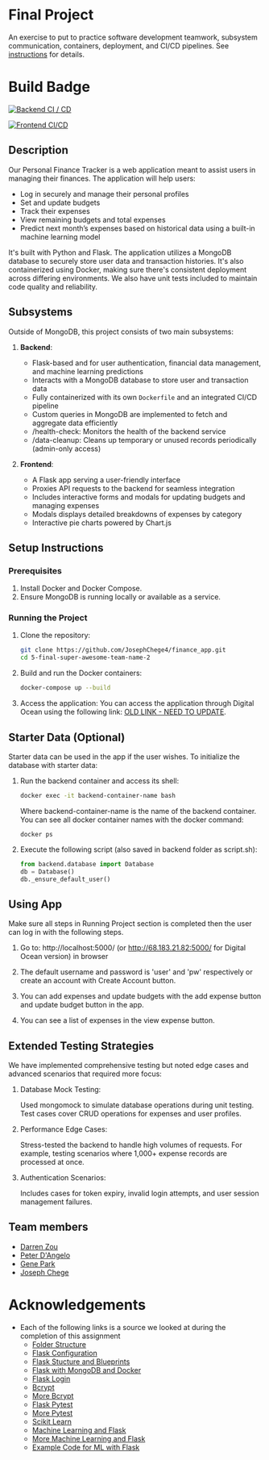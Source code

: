 # Final Project

An exercise to put to practice software development teamwork, subsystem communication, containers, deployment, and CI/CD pipelines. See [instructions](./instructions.md) for details.

# Build Badge

[![Backend CI / CD](https://github.com/JosephChege4/finance_app/actions/workflows/backend.yml/badge.svg)](https://github.com/JosephChege4/finance_app/actions/workflows/backend.yml)

[![Frontend CI/CD](https://github.com/JosephChege4/finance_app/actions/workflows/frontend.yml/badge.svg)](https://github.com/JosephChege4/finance_app/actions/workflows/frontend.yml)

## Description

Our Personal Finance Tracker is a web application meant to assist users in managing their finances. The application will help users:

- Log in securely and manage their personal profiles
- Set and update budgets
- Track their expenses
- View remaining budgets and total expenses
- Predict next month’s expenses based on historical data using a built-in machine learning model

It's built with Python and Flask. The application utilizes a MongoDB database to securely store user data and transaction histories. It's also containerized using Docker, making sure there's consistent deployment across differing environments. We also have unit tests included to maintain code quality and reliability.

## Subsystems

Outside of MongoDB, this project consists of two main subsystems:

1. **Backend**:
   - Flask-based and for user authentication, financial data management, and machine learning predictions
   - Interacts with a MongoDB database to store user and transaction data
   - Fully containerized with its own `Dockerfile` and an integrated CI/CD pipeline
   - Custom queries in MongoDB are implemented to fetch and aggregate data efficiently
   - /health-check: Monitors the health of the backend service
   - /data-cleanup: Cleans up temporary or unused records periodically (admin-only access)

2. **Frontend**:
   - A Flask app serving a user-friendly interface
   - Proxies API requests to the backend for seamless integration
   - Includes interactive forms and modals for updating budgets and managing expenses
   - Modals displays detailed breakdowns of expenses by category 
   - Interactive pie charts powered by Chart.js

## Setup Instructions

### Prerequisites

1. Install Docker and Docker Compose.
2. Ensure MongoDB is running locally or available as a service.


### Running the Project

1. Clone the repository:
   ```bash
   git clone https://github.com/JosephChege4/finance_app.git
   cd 5-final-super-awesome-team-name-2
   ```

2. Build and run the Docker containers:
   ```bash
   docker-compose up --build
   ```

3. Access the application:
   You can access the application through Digital Ocean using the following link: [OLD LINK - NEED TO UPDATE](http://68.183.21.82:5000/).


## Starter Data (Optional)

Starter data can be used in the app if the user wishes.
To initialize the database with starter data:
1. Run the backend container and access its shell:
   ```bash
   docker exec -it backend-container-name bash
   ```
   Where backend-container-name is the name of the backend container. 
   You can see all docker container names with the docker command:
   ```
   docker ps
   ```

2. Execute the following script (also saved in backend folder as script.sh):
   ```python
   from backend.database import Database
   db = Database()
   db._ensure_default_user()
   ```

## Using App

Make sure all steps in Running Project section is completed then the user can log in with the following steps.

1. Go to: http://localhost:5000/ (or http://68.183.21.82:5000/ for Digital Ocean version) in browser

2. The default username and password is 'user' and 'pw' respectively or create an account with Create Account button.

3. You can add expenses and update budgets with the add expense button and update budget button in the app.

4. You can see a list of expenses in the view expense button.


## Extended Testing Strategies
We have implemented comprehensive testing but noted edge cases and advanced scenarios that required more focus:

1. Database Mock Testing:

   Used mongomock to simulate database operations during unit testing.
   Test cases cover CRUD operations for expenses and user profiles.

2. Performance Edge Cases:

   Stress-tested the backend to handle high volumes of requests. For example, testing scenarios where 1,000+ expense records are processed at once.

3. Authentication Scenarios:

   Includes cases for token expiry, invalid login attempts, and user session management failures.

## Team members

- [Darren Zou](https://github.com/darrenzou)
- [Peter D'Angelo](https://github.com/dangelo729)
- [Gene Park](https://github.com/geneparkmcs)
- [Joseph Chege](https://github.com/JosephChege4)

# Acknowledgements

- Each of the following links is a source we looked at during the completion of this assignment
    - [Folder Structure](https://studygyaan.com/flask/best-folder-and-directory-structure-for-a-flask-project)
    - [Flask Configuration](https://codingnomads.com/python-flask-app-configuration-project-structure)
    - [Flask Stucture and Blueprints](https://www.digitalocean.com/community/tutorials/how-to-structure-a-large-flask-application-with-flask-blueprints-and-flask-sqlalchemy)
    - [Flask with MongoDB and Docker](https://www.digitalocean.com/community/tutorials/how-to-set-up-flask-with-mongodb-and-docker)
    - [Flask Login](https://www.digitalocean.com/community/tutorials/how-to-add-authentication-to-your-app-with-flask-login)
    - [Bcrypt](https://pypi.org/project/bcrypt/)
    - [More Bcrypt](https://www.geeksforgeeks.org/password-hashing-with-bcrypt-in-flask/)
    - [Flask Pytest](https://testdriven.io/blog/flask-pytest/)
    - [More Pytest](https://www.geeksforgeeks.org/pytest-tutorial-testing-python-application-using-pytest/)
    - [Scikit Learn](https://scikit-learn.org/dev/modules/generated/sklearn.linear_model.LinearRegression.html)
    - [Machine Learning and Flask](https://www.analyticsvidhya.com/blog/2020/04/how-to-deploy-machine-learning-model-flask/)
    - [More Machine Learning and Flask](https://33rdsquare.com/integrating-machine-learning-into-web-applications-with-flask/)
    - [Example Code for ML with Flask](https://github.com/2003HARSH/House-Price-Prediction-using-Machine-Learning)
